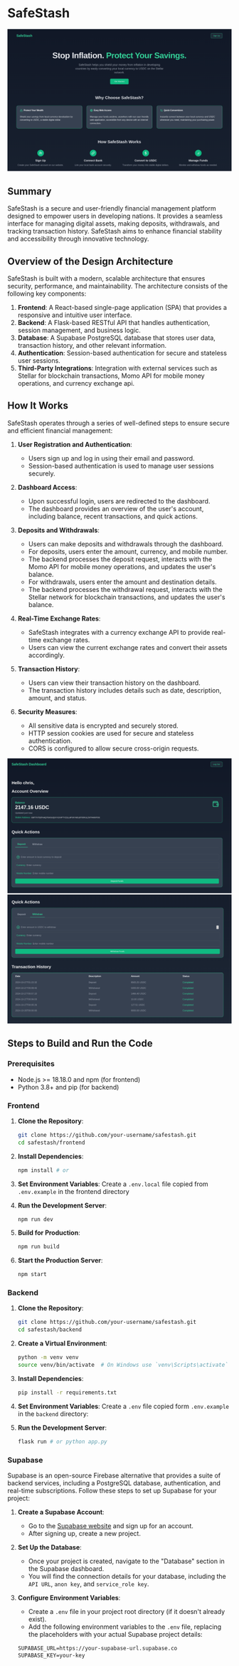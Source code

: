 # SafeStash

![Landing Page](./images/landing_page.png)

## Summary

SafeStash is a secure and user-friendly financial management platform designed to empower users in developing nations. It provides a seamless interface for managing digital assets, making deposits, withdrawals, and tracking transaction history. SafeStash aims to enhance financial stability and accessibility through innovative technology.

## Overview of the Design Architecture

SafeStash is built with a modern, scalable architecture that ensures security, performance, and maintainability. The architecture consists of the following key components:

1. **Frontend**: A React-based single-page application (SPA) that provides a responsive and intuitive user interface.
2. **Backend**: A Flask-based RESTful API that handles authentication, session management, and business logic.
3. **Database**: A Supabase PostgreSQL database that stores user data, transaction history, and other relevant information.
4. **Authentication**: Session-based authentication for secure and stateless user sessions.
5. **Third-Party Integrations**: Integration with external services such as Stellar for blockchain transactions, Momo API for mobile money operations, and currency exchange api.

## How It Works

SafeStash operates through a series of well-defined steps to ensure secure and efficient financial management:

1. **User Registration and Authentication**:

   - Users sign up and log in using their email and password.
   - Session-based authentication is used to manage user sessions securely.

2. **Dashboard Access**:

   - Upon successful login, users are redirected to the dashboard.
   - The dashboard provides an overview of the user's account, including balance, recent transactions, and quick actions.

3. **Deposits and Withdrawals**:

   - Users can make deposits and withdrawals through the dashboard.
   - For deposits, users enter the amount, currency, and mobile number.
   - The backend processes the deposit request, interacts with the Momo API for mobile money operations, and updates the user's balance.
   - For withdrawals, users enter the amount and destination details.
   - The backend processes the withdrawal request, interacts with the Stellar network for blockchain transactions, and updates the user's balance.

4. **Real-Time Exchange Rates**:

   - SafeStash integrates with a currency exchange API to provide real-time exchange rates.
   - Users can view the current exchange rates and convert their assets accordingly.

5. **Transaction History**:

   - Users can view their transaction history on the dashboard.
   - The transaction history includes details such as date, description, amount, and status.

6. **Security Measures**:
   - All sensitive data is encrypted and securely stored.
   - HTTP session cookies are used for secure and stateless authentication.
   - CORS is configured to allow secure cross-origin requests.

![Dashboard 1](./images/dashboard_1.png)
![Dashboard 2](./images/dashboard_2.png)

## Steps to Build and Run the Code

### Prerequisites

- Node.js >= 18.18.0 and npm (for frontend)
- Python 3.8\+ and pip (for backend)

### Frontend

1. **Clone the Repository**:

   ```sh
   git clone https://github.com/your-username/safestash.git
   cd safestash/frontend
   ```

2. **Install Dependencies**:

   ```sh
   npm install # or
   ```

3. **Set Environment Variables**:
   Create a `.env.local` file copied from `.env.example` in the frontend directory

4. **Run the Development Server**:

   ```sh
   npm run dev
   ```

5. **Build for Production**:

   ```sh
   npm run build
   ```

6. **Start the Production Server**:
   ```sh
   npm start
   ```

### Backend

1. **Clone the Repository**:

   ```sh
   git clone https://github.com/your-username/safestash.git
   cd safestash/backend
   ```

2. **Create a Virtual Environment**:

   ```sh
   python -m venv venv
   source venv/bin/activate  # On Windows use `venv\Scripts\activate`
   ```

3. **Install Dependencies**:

   ```sh
   pip install -r requirements.txt
   ```

4. **Set Environment Variables**:
   Create a `.env` file copied form `.env.example` in the `backend` directory:

5. **Run the Development Server**:
   ```sh
   flask run # or python app.py
   ```

### Supabase

Supabase is an open-source Firebase alternative that provides a suite of backend services, including a PostgreSQL database, authentication, and real-time subscriptions. Follow these steps to set up Supabase for your project:

1. **Create a Supabase Account**:

   - Go to the [Supabase website](https://supabase.io/) and sign up for an account.
   - After signing up, create a new project.

2. **Set Up the Database**:

   - Once your project is created, navigate to the "Database" section in the Supabase dashboard.
   - You will find the connection details for your database, including the `API URL`, `anon key`, and `service_role key`.

3. **Configure Environment Variables**:

   - Create a `.env` file in your project root directory (if it doesn't already exist).
   - Add the following environment variables to the `.env` file, replacing the placeholders with your actual Supabase project details:

   ```env
   SUPABASE_URL=https://your-supabase-url.supabase.co
   SUPABASE_KEY=your-key
   ```
